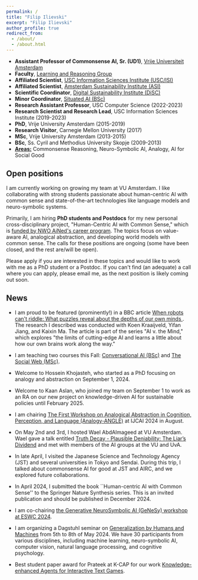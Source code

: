 ```yaml
---
permalink: /
title: "Filip Ilievski"
excerpt: "Filip Ilievski"
author_profile: true
redirect_from: 
  - /about/
  - /about.html
---
```


* **Assistant Professor of Commonsense AI, Sr. (UD1)**, [Vrije Universiteit Amsterdam](https://vu.nl/en/about-vu/more-about/artificial-intelligence-computer-science)
* **Faculty**, [Learning and Reasoning Group](https://lr.cs.vu.nl)
* **Affiliated Scientist**, [USC Information Sciences Institute (USC/ISI)](https://www.isi.edu)
* **Affiliated Scientist**, [Amsterdam Sustainability Institute (ASI)](https://vu.nl/en/about-vu/research-institutes/asi)
* **Scientific Coordinator**, [Digital Sustainability Institute (DiSC)](https://digitalsustainabilitycenter.nl)
* **Minor Coordinator**, [Situated AI (BSc)](https://vu.nl/en/education/minor/situated-ai)
* **Research Assistant Professor**, USC Computer Science (2022-2023)
* **Research Scientist and Research Lead**, USC Information Sciences Institute (2019-2023)
* **PhD**, Vrije University Amsterdam (2015-2019)
* **Research Visitor**, Carnegie Mellon University (2017)
* **MSc**, Vrije University Amsterdam (2013-2015)
* **BSc**, Ss. Cyril and Methodius University Skopje (2009-2013)
* [**Areas:**](https://ilievski.info/research) Commonsense Reasoning, Neuro-Symbolic AI, Analogy, AI for Social Good


## Open positions
I am currently working on growing my team at VU Amsterdam. I like collaborating with strong students passionate about human-centric AI with common sense and state-of-the-art technologies like language models and neuro-symbolic systems. 

Primarily, I am hiring **PhD students and Postdocs** for my new personal cross-disciplinary project, "Human-Centric AI with Common Sense," which is [funded by NWO AiNed's career program](https://vu.nl/en/news/2024/nwo-ained-fellowship-grant-awarded-to-filip-ilievski). The topics focus on value-aware AI, analogical abstraction, and developing world models with common sense. The calls for these positions are ongoing (some have been closed, and the rest are/will be open).

Please apply if you are interested in these topics and would like to work with me as a PhD student or a Postdoc. If you can't find (an adequate) a call where you can apply, please email me, as the next position is likely coming out soon.

## News
* I am proud to be featured (prominently!) in a BBC article [When robots can't riddle: What puzzles reveal about the depths of our own minds
](https://www.bbc.com/future/article/20240912-what-riddles-teach-us-about-the-human-mind). The research I described was conducted with Koen Kraaijveld, Yifan Jiang, and Kaixin Ma. The article is part of the series "AI v. the Mind," which explores "the limits of cutting-edge AI and learns a little about how our own brains work along the way."
* I am teaching two courses this Fall: [Conversational AI (BSc)](https://studiegids.vu.nl/en/courses/2024-2025/XB_0119#/) and [The Social Web (MSc)](https://studiegids.vu.nl/EN/courses/2024-2025/X_405086#/).
* Welcome to Hossein Khojasteh, who started as a PhD focusing on analogy and abstraction on September 1, 2024.
* Welcome to Kaan Aslan, who joined my team on September 1 to work as an RA on our new project on knowledge-driven AI for sustainable policies until February 2025.
* I am chairing [The First Workshop on Analogical Abstraction in Cognition, Perception, and Language (Analogy-ANGLE)](https://analogy-angle.github.io/) at IJCAI 2024 in August.
* On May 2nd and 3rd, I hosted Wael AbdAlmageed at VU Amsterdam. Wael gave a talk entitled [Truth Decay - Plausible Deniability: The Liar’s Dividend](https://vu.nl/en/events/2024/talk-by-prof-wael-abdalmageed) and met with members of the AI groups at the VU and UvA.
* In late April, I visited the Japanese Science and Technology Agency (JST) and several universities in Tokyo and Sendai. During this trip, I talked about commonsense AI for good at JST and AIRC, and we explored future collaborations.
* In April 2024, I submitted the book ``Human-centric AI with Common Sense'' to the Springer Nature
Synthesis series. This is an invited publication and should be published in December 2024.

* I am co-chairing [the Generative NeuroSymbolic AI (GeNeSy) workshop at ESWC 2024](https://sites.google.com/view/genesy2024/home?authuser=0).
* I am organizing a Dagstuhl seminar on [Generalization by Humans and Machines](https://www.dagstuhl.de/seminars/seminar-calendar/seminar-details/24192) from 5th to 8th of May 2024. We have 30 participants from various disciplines, including machine learning, neuro-symbolic AI, computer vision, natural language processing, and cognitive psychology.
* Best student paper award for Prateek at K-CAP for our work [Knowledge-enhanced Agents for Interactive Text Games](https://dl.acm.org/doi/10.1145/3587259.3627561).

